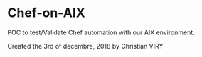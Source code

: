 # Chef-on-AIX
POC to test/Validate Chef automation with our AIX environment.

Created the 3rd of decembre, 2018 by Christian VIRY
